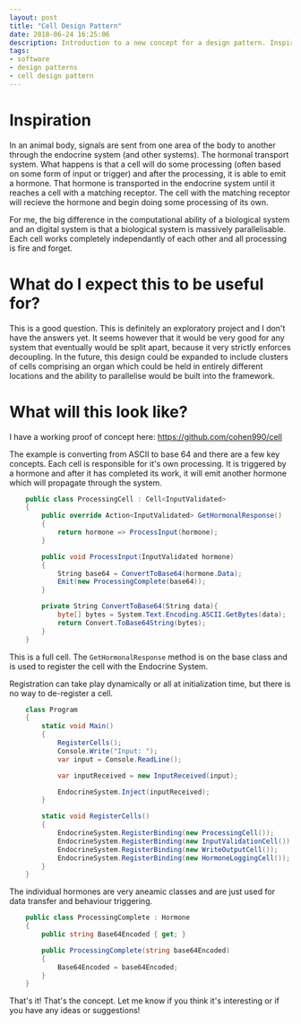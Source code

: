 ```yaml
---
layout: post
title: "Cell Design Pattern"
date: 2018-06-24 16:25:06
description: Introduction to a new concept for a design pattern. Inspired by the endocrine system
tags: 
- software
- design patterns
- cell design pattern
---
```


# Inspiration
In an animal body, signals are sent from one area of the body to another through the endocrine system (and other systems). The hormonal transport system. What happens is that a cell will do some processing (often based on some form of input or trigger) and after the processing, it is able to emit a hormone. That hormone is transported in the endocrine system until it reaches a cell with a matching receptor. The cell with the matching receptor will recieve the hormone and begin doing some processing of its own.

For me, the big difference in the computational ability of a biological system and an digital system is that a biological system is massively parallelisable. Each cell works completely independantly of each other and all processing is fire and forget.

# What do I expect this to be useful for?
This is a good question. This is definitely an exploratory project and I don't have the answers yet. It seems however that it would be very good for any system that eventually would be split apart, because it very strictly enforces decoupling. In the future, this design could be expanded to include clusters of cells comprising an organ which could be held in entirely different locations and the ability to parallelise would be built into the framework.

# What will this look like?
I have a working proof of concept here: https://github.com/cohen990/cell

The example is converting from ASCII to base 64 and there are a few key concepts.
Each cell is responsible for it's own processing. It is triggered by a hormone and after it has completed its work, it will emit another hormone which will propagate through the system.

```csharp
    public class ProcessingCell : Cell<InputValidated>
    {
        public override Action<InputValidated> GetHormonalResponse()
        {
            return hormone => ProcessInput(hormone);
        }

        public void ProcessInput(InputValidated hormone)
        {
            String base64 = ConvertToBase64(hormone.Data);
            Emit(new ProcessingComplete(base64));
        }

        private String ConvertToBase64(String data){
            byte[] bytes = System.Text.Encoding.ASCII.GetBytes(data);
            return Convert.ToBase64String(bytes);
        }
    }
```

This is a full cell. The `GetHormonalResponse` method is on the base class and is used to register the cell with the Endocrine System.

Registration can take play dynamically or all at initialization time, but there is no way to de-register a cell.


```csharp
    class Program
    {
        static void Main()
        {
            RegisterCells();
            Console.Write("Input: ");
            var input = Console.ReadLine();

            var inputReceived = new InputReceived(input);

            EndocrineSystem.Inject(inputReceived);
        }

        static void RegisterCells()
        {
            EndocrineSystem.RegisterBinding(new ProcessingCell());
            EndocrineSystem.RegisterBinding(new InputValidationCell());
            EndocrineSystem.RegisterBinding(new WriteOutputCell());
            EndocrineSystem.RegisterBinding(new HormoneLoggingCell());
        }
    }
```

The individual hormones are very aneamic classes and are just used for data transfer and behaviour triggering.

```csharp
    public class ProcessingComplete : Hormone
    {
        public string Base64Encoded { get; }

        public ProcessingComplete(string base64Encoded)
        {
            Base64Encoded = base64Encoded;
        }
    }
```

That's it! That's the concept. Let me know if you think it's interesting or if you have any ideas or suggestions!
